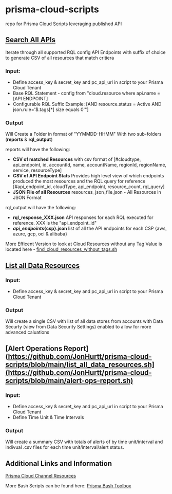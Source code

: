 # prisma-cloud-scripts
repo for Prisma Cloud Scripts leveraging published API

## [Search All APIs](https://github.com/JonHurtt/prisma-cloud-scripts/blob/main/search_all_apis.sh)
Iterate through all supported RQL config API Endpoints with suffix of choice to generate CSV of all resources that match critiera

### Input: 

- Define access_key & secret_key and pc_api_url in script to your Prisma Cloud Tenant 
- Base RQL Statement - config from "cloud.resource where api.name = [API ENDPOINT]
- Configurable RQL Suffix Example: [AND resource.status = Active AND json.rule='$.tags[*] size equals 0'"]

### Output
Will Create a Folder in format of "YYMMDD-HHMM" With two sub-folders (**reports** & **rql_output**)

reports will have the following:

- **CSV of matched Resources** with csv format of [#cloudtype, api_endpoint, id, accountId, name, accountName, regionId, regionName, service, resourceType]
- **CSV of API Endpoint Stats** Provides high level view of which endpoints produced the most resources and the RQL query for reference
[#api_endpoint_id, cloudType, api_endpoint, resource_count, rql_query]
- **JSON File of all Resources**
resources_json_file.json - All Resources in JSON Format

rql_output will have the following:

- **rql_response_XXX.json**
API responses for each RQL executed for reference. XXX is the "api_endpoint_id" 
- **_api_endpoints_{csp}.json**
list of all the API endpoints for each CSP {aws, azure, gcp, oci & alibaba}

More Efficent Version to look at Cloud Resources without any Tag Value is located here - [find_cloud_resources_without_tags.sh](https://github.com/PaloAltoNetworks/prisma_channel_resources/blob/main/prisma_bash_toolbox-main/find_cloud_resources_without_tags.sh)

## [List all Data Resources](https://github.com/JonHurtt/prisma-cloud-scripts/blob/main/list_all_data_resources.sh)

### Input: 

- Define access_key & secret_key and pc_api_url in script to your Prisma Cloud Tenant 

### Output
Will create a single CSV with list of all data stores from accounts with Data Securty (view from Data Security Settings) enabled to allow for more advanced caluations 



## [Alert Operations Report](https://github.com/JonHurtt/prisma-cloud-scripts/blob/main/list_all_data_resources.sh](https://github.com/JonHurtt/prisma-cloud-scripts/blob/main/alert-ops-report.sh)

### Input: 

- Define access_key & secret_key and pc_api_url in script to your Prisma Cloud Tenant
- Define Time Unit & Time Intervals

### Output
Will create a summary CSV with totals of alerts of by time unit/interval and indivual .csv files for each time unit/interval/alert status.

## Additional Links and Information
[Prisma Cloud Channel Resources](https://github.com/PaloAltoNetworks/prisma_channel_resources)

More Bash Scripts can be found here: [Prisma Bash Toolbox](https://github.com/kyle9021/prisma_channel_resources/tree/main/prisma_bash_toolbox-main)
